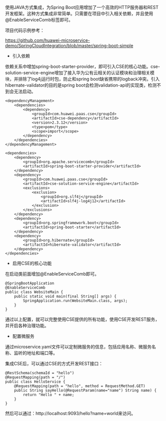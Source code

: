使用JAVA方式集成，为Spring Boot应用增加了一个高效的HTTP服务器和REST开发框架。这种方式集成非常简单。只需要在项目中引入相关依赖，并且使用@EnableServiceComb标签即可。

项目代码示例参考：

[https://github.com/huawei-microservice-demo/SpringCloudIntegration/blob/master/spring-boot-simple](https://github.com/huawei-microservice-demo/SpringCloudIntegration/blob/master/spring-boot-simple)



* 引入依赖

依赖关系中增加spring-boot-starter-provider，即可引入CSE的核心功能。cse-solution-service-engine增加了接入华为公有云相关的认证模块和治理相关模块，并排除了log4j运行时包，防止和spring boot缺省携带的logback冲突。引入hibernate-validator的目的是spring boot会检测validation-api的实现类，检测不到会无法启动。

```
<dependencyManagement>
    <dependencies>
        <dependency>
            <groupId>com.huawei.paas.cse</groupId>
            <artifactId>cse-dependency</artifactId>
            <version>2.3.12</version>
            <type>pom</type>
            <scope>import</scope>
        </dependency>
    </dependencies>
</dependencyManagement>

<dependencies>
    <dependency>
        <groupId>org.apache.servicecomb</groupId>
        <artifactId>spring-boot-starter-provider</artifactId>
    </dependency>
    <dependency>
        <groupId>com.huawei.paas.cse</groupId>
        <artifactId>cse-solution-service-engine</artifactId>
        <exclusions>
            <exclusion>
                <groupId>org.slf4j</groupId>
                <artifactId>slf4j-log4j12</artifactId>
            </exclusion>
        </exclusions>
    </dependency>
    <dependency>
        <groupId>org.springframework.boot</groupId>
        <artifactId>spring-boot-starter</artifactId>
    </dependency>
    <dependency>
        <groupId>org.hibernate</groupId>
        <artifactId>hibernate-validator</artifactId>
    </dependency>
</dependencies>
```



* 启用CSE的核心功能

在启动类前面增加@EnableServiceComb即可。

```
@SpringBootApplication
@EnableServiceComb
public class WebsiteMain {
    public static void main(final String[] args) {
        SpringApplication.run(WebsiteMain.class, args);
    }
}
```



通过以上配置，就可以完整使用CSE提供的所有功能，使用CSE开发REST服务，并开启各种治理功能。



* 配置微服务

通过microservice.yaml文件可以定制微服务的信息，包括应用名称、微服务名称、监听的地址和端口等。



集成CSE后，可以通过CSE的方式开发REST接口：

```
@RestSchema(schemaId = "hello")
@RequestMapping(path = "/")
public class HelloService {
    @RequestMapping(path = "hello", method = RequestMethod.GET)
    public String sayHello(@RequestParam(name="name") String name) {
        return "Hello " + name;
    }
}
```



然后可以通过：http://localhost:9093/hello?name=world来访问。



